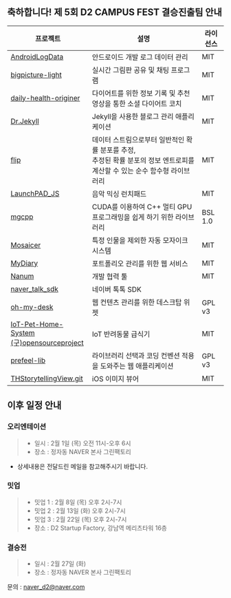

## 축하합니다! 제 5회 D2 CAMPUS FEST 결승진출팀 안내

프로젝트|설명|라이선스
-|-|-
[AndroidLogData](https://github.com/AndroidLogData)|안드로이드 개발 로그 데이터 관리|MIT
[bigpicture-light](https://github.com/JuhoKang/bigpicture-light)|실시간 그림판 공유 및 채팅 프로그램|MIT
[daily-health-originer](https://github.com/ryuhangyeong/daily-health-originer)|다이어트를 위한 정보 기록 및 추천 영상을 통한 소셜 다이어트 코치|MIT
[Dr.Jekyll](https://github.com/MoonCrystalPower/Dr.Jekyll)|Jekyll을 사용한 블로그 관리 애플리케이션|MIT
[flip](https://github.com/xxxnell/flip/tree/develop)|데이터 스트림으로부터 일반적인 확률 분포를 추정,<br/> 추정된 확률 분포의 정보 엔트로피를 계산할 수 있는 순수 함수형 라이브러리|MIT
[LaunchPAD_JS](https://github.com/rouismia/LaunchPAD_JS)|음악 믹싱 런치패드|MIT|
[mgcpp](https://github.com/MGfoundation/mgcpp)|CUDA를 이용하여 C++ 멀티 GPU 프로그래밍을 쉽게 하기 위한 라이브러리|BSL 1.0
[Mosaicer](https://github.com/seongahjo/Mosaicer)|특정 인물을 제외한 자동 모자이크 시스템|MIT
[MyDiary](https://github.com/poirin/MyDiary)|포트폴리오 관리를 위한 웹 서비스|MIT
[Nanum](https://github.com/LandvibeDev/Nanum)|개발 협력 툴|MIT
[naver_talk_sdk](https://github.com/HwangWonYo/naver_talk_sdk)|네이버 톡톡 SDK
[oh-my-desk](https://github.com/ahki/oh-my-desk)|웹 컨텐츠 관리를 위한 데스크탑 위젯|GPL v3
[IoT-Pet-Home-System <br/>(구)opensourceproject](https://github.com/kuj0210/opensourceproject)|IoT 반려동물 급식기|MIT
[prefeel-lib](https://github.com/bbvch13531/prefeel-lib)|라이브러리 선택과 코딩 컨벤션 적용을 도와주는 웹 애플리케이션 |GPL v3
[THStorytellingView.git](https://github.com/TileImageTeamiOS/THStorytellingView.git)|iOS 이미지 뷰어|MIT


## 이후 일정 안내
### 오리엔테이션
>* 일시 : 2월 1일 (목) 오전 11시-오후 6시
>* 장소 : 정자동 NAVER 본사 그린팩토리<br/>
* 상세내용은 전달드린 메일을 참고해주시기 바랍니다.

### 밋업
>* 밋업 1 : 2월 8일 (목) 오후 2시-7시
>* 밋업 2 : 2월 13일 (화) 오후 2시-7시
>* 밋업 3 : 2월 22일 (목) 오후 2시-7시<br/>
>* 장소 : D2 Startup Factory, 강남역 메리츠타워 16층


### 결승전
>* 일시 : 2월 27일 (화)
>* 장소 : 정자동 NAVER 본사 그린팩토리

문의 : naver_d2@naver.com

